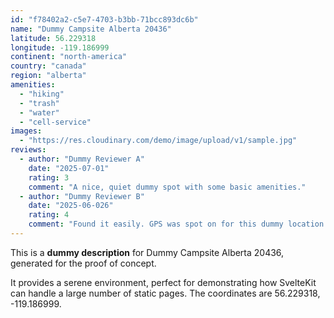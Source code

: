 ```yaml
---
id: "f78402a2-c5e7-4703-b3bb-71bcc893dc6b"
name: "Dummy Campsite Alberta 20436"
latitude: 56.229318
longitude: -119.186999
continent: "north-america"
country: "canada"
region: "alberta"
amenities:
  - "hiking"
  - "trash"
  - "water"
  - "cell-service"
images:
  - "https://res.cloudinary.com/demo/image/upload/v1/sample.jpg"
reviews:
  - author: "Dummy Reviewer A"
    date: "2025-07-01"
    rating: 3
    comment: "A nice, quiet dummy spot with some basic amenities."
  - author: "Dummy Reviewer B"
    date: "2025-06-026"
    rating: 4
    comment: "Found it easily. GPS was spot on for this dummy location."
---
```


This is a **dummy description** for Dummy Campsite Alberta 20436, generated for the proof of concept.

It provides a serene environment, perfect for demonstrating how SvelteKit can handle a large number of static pages. The coordinates are 56.229318, -119.186999.
